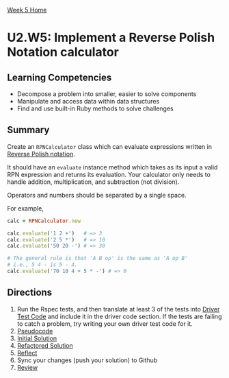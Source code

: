 [Week 5 Home](../)

# U2.W5: Implement a Reverse Polish Notation calculator


## Learning Competencies
- Decompose a problem into smaller, easier to solve components
- Manipulate and access data within data structures
- Find and use built-in Ruby methods to solve challenges

## Summary
Create an `RPNCalculator` class which can evaluate expressions written in [Reverse Polish notation](http://en.wikipedia.org/wiki/Reverse_Polish_notation).

It should have an `evaluate` instance method which takes as its input a valid RPN expression and returns its evaluation.  Your calculator only needs to handle addition, multiplication, and subtraction (not division).

Operators and numbers should be separated by a single space.

For example,

```ruby
calc = RPNCalculator.new

calc.evaluate('1 2 +')   # => 3
calc.evaluate('2 5 *')   # => 10
calc.evaluate('50 20 -') # => 30

# The general rule is that 'A B op' is the same as 'A op B'
# i.e., 5 4 - is 5 - 4.
calc.evaluate('70 10 4 + 5 * -') # => 0
```

## Directions
 
1. Run the Rspec tests, and then translate at least 3 of the tests into [Driver Test Code](../../references/driver_code.md) and include it in the driver code section. If the tests are failing to catch a problem, try writing your own driver test code for it. 
2. [Pseudocode](../../references/pseudocode.md)
3. [Initial Solution](../../references/initial_solution.md)
4. [Refactored Solution](../../references/refactoring.md)
5. [Reflect](../../references/reflection_guidelines.md)
6. Sync your changes (push your solution) to Github
7. [Review](../../references/review.md)